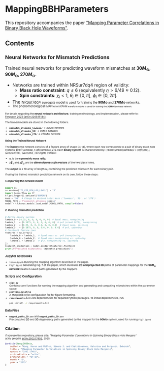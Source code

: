 # MappingBBHParameters
This repository accompanies the paper ["Mapping Parameter Correlations in Binary Black Hole Waveforms"](https://arxiv.org/abs/2502.17402). 


## **Contents**
### **Neural Networks for Mismatch Predictions**  
Trained neural networks for predicting waveform mismatches at **$30M_\odot, 90M_\odot, 270M_\odot$**.
  - Networks are trained within NRSur7dq4 region of validity:
    - **Mass ratio constraint**: $q \leq 6$ (equivalently $\eta > 6/49 \approx 0.12$).
    - **Spin constraints**: $\chi_i < 1$, $\theta_i \in [0, \pi]$, $\phi_i \in [0, 2\pi]$.
  - The <small>NRSur7dq4<small> surrogate model is used for training the **90M⊙** and **270M⊙** networks.
  - The phenomenological <small>IMRPhenomXPHM<small> waveform model is used for training the **30M⊙** lowmass network.

For details regarding the **neural network architecture**, training methodology, and implementation, please refer to:  
[Ferguson 2022 (arXiv:2209.15144)](https://arxiv.org/abs/2209.15144).

The trained models are stored in the following folders:
- **`mismatch_allmodes_lowmass/`** → 30M⊙ network  
- **`mismatch_allmodes_90/`** → 90M⊙ network  
- **`mismatch_allmodes_270/`** → 270M⊙ network

#### Using the Trained Neural Network
The **input** to the network consists of a feature array of shape $(N, 14)$, where each row corresponds to a pair of binary black hole systems 
$[\bf{\lambda}_1,\bf{\lambda}_2]$. 
Each **binary system** is characterized by:
\[
\boldsymbol{\lambda}_i = \left\{\eta_i, \vec{\chi}_{1i}, \vec{\chi}_{2i}\right\}
\]
where:
- $\eta_i$ is the **symmetric mass ratio**,
- $\vec{\chi}_{1i}$ and $\vec{\chi}_{2i}$ are the **dimensionless spin vectors** of the two black holes.
  
The **output** is a 1D array of length $N$, containing the predicted mismatch for each binary pair.

If using the trained mismatch prediction network on its own, follow these steps:
##### 1. Importing the network model
```python
import os
os.environ["TF_CPP_MIN_LOG_LEVEL"] = "3"
import tensorflow as tf
tf.get_logger().setLevel("ERROR")
mass = '90'  # Change to desired total mass ('lowmass', '90', or '270')
MODEL_PATH = f"mismatch_allmodes_{mass}"
model = tf.keras.models.load_model(MODEL_PATH, compile=False)
```
##### 2. Running mismatch prediction
```python
# Define binary systems
lambda_0 = [0.25, 0, 0, 0, 0, 0, 0]  # Equal mass, nonspinning
lambda_1   = [0.1875, 0, 0, 0, 0, 0, 0]  # q=3 (eta=0.1875), nonspinning
lambda_2   = [0.25, 0, 0, 0.6, 0, 0, 0.6]  # Equal mass, spinning
lambda_3   = [0.1875, 0, 0, 0.6, 0, 0, 0.6]  # q=3, spinning
# Construct feature rows
features = np.array([
    lambda_0 + lambda_1,  # Equal mass vs. q=3 (nonspinning)
    lambda_0 + lambda_2,  # Equal mass nonspinning vs. spinning
    lambda_1 + lambda_3   # q=3, nonspinning vs. spinning
])
mismatch_prediction = model.predict(features).flatten()
print(f"Predicted mismatches: {mismatch_prediction}")
```
### **Jupyter notebooks**  
  - `torun.ipynb` Running the mapping algorithm described in the paper.  
  - `Fig7.ipynb` Generating Fig. 7 of the paper, which illustrates **2D and projected 3D** paths of parameter mappings for the **$90M_\odot$ network** (reads in saved paths generated by the mapper).
  
### **Scripts and Configuration**
- **`algo.py`**  
  Contains core functions for running the mapping algorithm and generating and computing mismatches within the parameter space.
- **`plotting.mplstyle`**  
  A Matplotlib style configuration file for figure formatting.
- **`requirements.txt`**
  Lists dependencies for required Python packages. To install dependencies, run:  
  ```bash
  pip install -r requirements.txt

### **Data Files**
- **`mapped_paths_2D.csv`**  and  **`mapped_paths_3D.csv`**  
  Precomputed **2D**  and **3D** degeneracy paths generated by the mapper for the **90M⊙** system, used for running `Fig7.ipynb`

## **Citation**
If you use this repository, please cite:
*"Mapping Parameter Correlations in Spinning Binary Black Hole Mergers"*  
arXiv preprint [arXiv:2502.17402](https://arxiv.org/abs/2502.17402), 2025.

```bibtex
@article{Kang:2025nio,
    author = "Kang, Karen and Miller, Simona J. and Chatziioannou, Katerina and Ferguson, Deborah",
    title = "{Mapping Parameter Correlations in Spinning Binary Black Hole Mergers}",
    eprint = "2502.17402",
    archivePrefix = "arXiv",
    primaryClass = "gr-qc",
    month = "2",
    year = "2025"
}
